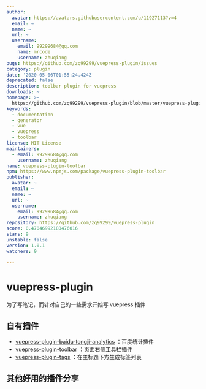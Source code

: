 ```yaml
---
author:
  avatar: https://avatars.githubusercontent.com/u/11927113?v=4
  email: ~
  name: ~
  url: ~
  username:
    email: 99299684@qq.com
    name: mrcode
    username: zhuqiang
bugs: https://github.com/zq99299/vuepress-plugin/issues
category: plugin
date: '2020-05-06T01:55:24.424Z'
deprecated: false
description: toolbar plugin for vuepress
downloads: ~
homepage: >-
  https://github.com/zq99299/vuepress-plugin/blob/master/vuepress-plugin-toolbar/README.md
keywords:
  - documentation
  - generator
  - vue
  - vuepress
  - toolbar
license: MIT License
maintainers:
  - email: 99299684@qq.com
    username: zhuqiang
name: vuepress-plugin-toolbar
npm: https://www.npmjs.com/package/vuepress-plugin-toolbar
publisher:
  avatar: ~
  email: ~
  name: ~
  url: ~
  username:
    email: 99299684@qq.com
    username: zhuqiang
repository: https://github.com/zq99299/vuepress-plugin
score: 0.47046992180476016
stars: 9
unstable: false
version: 1.0.1
watchers: 9

---
```


# vuepress-plugin

为了写笔记，而针对自己的一些需求开始写 vuepress 插件

## 自有插件

- [vuepress-plugin-baidu-tongji-analytics](./vuepress-plugin-baidu-tongji-analytics/README.md)
：百度统计插件
- [vuepress-plugin-toolbar](./vuepress-plugin-toolbar/README.md)
：页面右侧工具栏插件
- [vuepress-plugin-tags](./vuepress-plugin-tags/README.md)
  ：在主标题下方生成标签列表

## 其他好用的插件分享
